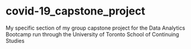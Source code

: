 # covid-19_capstone_project
My specific section of my group capstone project for the Data Analytics Bootcamp run through the University of Toronto School of Continuing Studies 

